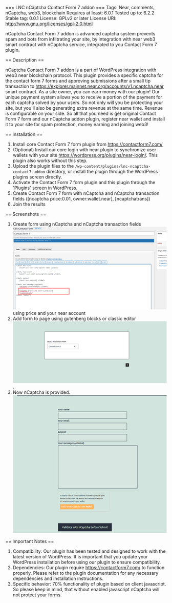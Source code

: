 === LNC nCaptcha Contact Form 7 addon  ===
Tags: Near, comments, nCaptcha, web3, blockchain
Requires at least: 6.0.1
Tested up to: 6.2.2
Stable tag: 0.0.1
License: GPLv2 or later
License URI: http://www.gnu.org/licenses/gpl-2.0.html

nCaptcha Contact Form 7  addon is advanced captcha system prevents spam and bots from infiltrating your site,
by integration with near web3 smart contract with nCaptcha service, integrated to you Contact Form 7  plugin.

== Description ==

nCaptcha Contact Form 7 addon is a part of WordPress integration with web3 near blockchain protocol. This plugin provides a specific captcha for the contact form 7
forms and approving submissions after a small tip transaction to https://explorer.mainnet.near.org/accounts/v1.ncaptcha.near smart contract. As a site owner, you can earn money with our plugin! Our unique payment system allows you to receive a portion of the payment for each captcha solved by your users. So not only will you be protecting your site, but you'll also be generating extra revenue at the same time.
Revenue is configurable on your side. So all that you need is get original Contact Form 7 form and our nCaptcha addon plugin, register near wallet and install it to your site for spam protection, money earning and joining web3!

== Installation ==
1. Install core Contact Form 7 form plugin from https://contactform7.com/
2. (Optional) Install our core login with near plugin to synchronize user wallets with your site https://wordpress.org/plugins/near-login/. This plugin also works without this step.
2. Upload the plugin files to the `/wp-content/plugins/lnc-ncaptcha-contact7-addon` directory, or install the plugin through the WordPress plugins screen directly.
3. Activate the Contact Form 7 form plugin and this plugin through the 'Plugins' screen in WordPress.
4. Create Contact Form 7 form with nCaptcha and nCaptcha transaction fields ([ncaptcha price:0.01, owner:wallet.near], [ncaptchatrans])
5. Join the results

== Screenshots ==

1. Create form using nCaptcha and nCaptcha transaction fields ![screenshot](/assets/screenshot-1.png?raw=true)
    using price and your near account
2. Add form to page using gutenberg blocks or classic editor ![screenshot](/assets/screenshot-2.png?raw=true).
3. Now nCaptcha is provided. ![screenshot](/assets/screenshot-3.png?raw=true)

== Important Notes ==

1. Compatibility: Our plugin has been tested and designed to work with the latest version of WordPress. It is important that you update your WordPress installation before using our plugin to ensure compatibility.
2. Dependencies: Our plugin require https://contactform7.com/ to function properly. Please refer to the plugin documentation for any necessary dependencies and installation instructions.
3. Specific behavior: 70% functionality of plugin based on client javascript. So please keep in mind, that without enabled javascript nCaptcha will not protect your forms.
